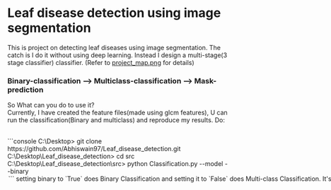 # Leaf disease detection using image segmentation 

This is project on detecting leaf diseases using image segmentation. The catch is I do it without using deep learning. 
Instead I design a multi-stage(3 stage classifier) classifier. 
(Refer to [project_map.png](https://github.com/Abhiswain97/Leaf_disease_detection/blob/master/project_map.png) for details)

### Binary-classification --> Multiclass-classification --> Mask-prediction

So What can you do to use it? <br>
Currently, I have created the feature files(made using glcm features), U can run the classification(Binary and multiclass) and reproduce my results. Do:

<br>
```console
C:\Desktop> git clone https://github.com/Abhiswain97/Leaf_disease_detection.git
C:\Desktop\Leaf_disease_detection> cd src 
C:\Desktop\Leaf_disease_detection\src> python Classification.py --model <model-name> --binary <option>
```

<br>
setting binary to `True` does Binary Classification and setting it to `False` does Multi-class Classification.

It's a work in progress.... So there's still polishing going on I will keep it coming!
